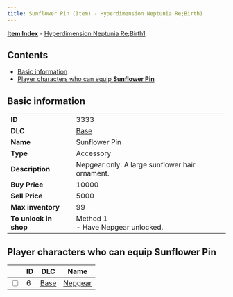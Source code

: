 ```yaml
---
title: Sunflower Pin (Item) - Hyperdimension Neptunia Re;Birth1
---
```


[**Item Index**](/neptunia/rb1/item/index.html) - [Hyperdimension Neptunia Re;Birth1](/neptunia/rb1)

## Contents

- [Basic information](#basic-information)
- [Player characters who can equip **Sunflower Pin**](#player-characters-who-can-equip-sunflower-pin)

## Basic information

|   |   |
| -- | -- |
| **ID** | 3333 |
| **DLC** | [Base](/neptunia/rb1/dlc/1-base.html) |
| **Name** | Sunflower Pin |
| **Type** | Accessory |
| **Description** | Nepgear only. A large sunflower hair ornament. |
| **Buy Price** | 10000 |
| **Sell Price** | 5000 |
| **Max inventory** | 99 |
| **To unlock in shop** | Method 1<br />- Have Nepgear unlocked. |


## Player characters who can equip **Sunflower Pin**

|    | ID | DLC | Name |
| -- | -- | --- | ---- |
| <input type="checkbox" id="rb1-player-1-6" class="trackbox" /> | 6 | [Base](/neptunia/rb1/dlc/1-base.html) | [Nepgear](/neptunia/rb1/player/1-6-nepgear.html) |
